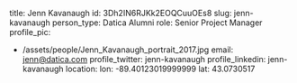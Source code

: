 title: Jenn Kavanaugh
id: 3Dh2IN6RJKk2EOQCuuOEs8
slug: jenn-kavanaugh
person_type: Datica Alumni
role: Senior Project Manager
profile_pic:
  - /assets/people/Jenn_Kavanaugh_portrait_2017.jpg
email: jenn@datica.com
profile_twitter: jenn-kavanaugh
profile_linkedin: jenn-kavanaugh
location:
  lon: -89.40123019999999
  lat: 43.0730517
